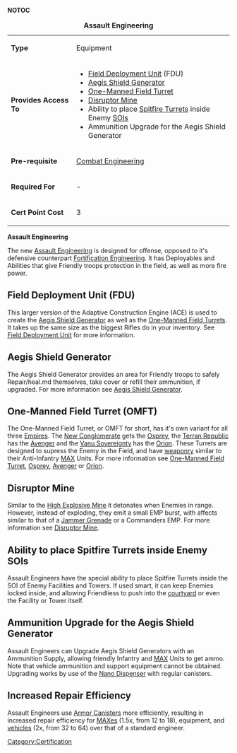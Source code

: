 **NOTOC**

<table>
<caption><strong>Assault Engineering</strong></caption>
<tbody>
<tr class="odd">
<td><p><strong>Type</strong></p></td>
<td><p>Equipment</p></td>
</tr>
<tr class="even">
<td><p><strong>Provides Access To</strong></p></td>
<td><ul>
<li><a href="Field_Deployment_Unit.md" title="wikilink">Field Deployment Unit</a> (FDU)</li>
<li><a href="Aegis_Shield_Generator.md" title="wikilink">Aegis Shield Generator</a></li>
<li><a href="One-Manned_Field_Turret.md" title="wikilink">One-Manned Field Turret</a></li>
<li><a href="Disruptor_Mine.md" title="wikilink">Disruptor Mine</a></li>
<li>Ability to place <a href="ACE#Spitfire_Turret" title="wikilink">Spitfire Turrets</a> inside Enemy <a href="SOI.md" title="wikilink">SOIs</a></li>
<li>Ammunition Upgrade for the Aegis Shield Generator</li>
</ul></td>
</tr>
<tr class="odd">
<td><p><strong>Pre-requisite</strong></p></td>
<td><p><a href="Combat_Engineering.md" title="wikilink">Combat Engineering</a></p></td>
</tr>
<tr class="even">
<td><p><strong>Required For</strong></p></td>
<td><p>-</p></td>
</tr>
<tr class="odd">
<td><p><strong>Cert Point Cost</strong></p></td>
<td><p>3</p></td>
</tr>
</tbody>
</table>

**Assault Engineering**

The new [Assault Engineering](Assault_Engineering.md "wikilink") is
designed for offense, opposed to it's defensive counterpart
[Fortification Engineering](Fortification_Engineering.md "wikilink"). It
has Deployables and Abilities that give Friendly troops protection in
the field, as well as more fire power.

## Field Deployment Unit (FDU)

This larger version of the Adaptive Construction Engine (ACE) is used to
create the [Aegis Shield Generator](Aegis_Shield_Generator.md "wikilink")
as well as the [One-Manned Field
Turrets](One-Manned_Field_Turret.md "wikilink"). It takes up the same size
as the biggest Rifles do in your inventory. See [Field Deployment
Unit](Field_Deployment_Unit.md "wikilink") for more information.

## Aegis Shield Generator

The Aegis Shield Generator provides an area for Friendly troops to
safely Repair/heal.md themselves, take cover or refill their ammunition, if
upgraded. For more information see [Aegis Shield
Generator](Aegis_Shield_Generator.md "wikilink").

## One-Manned Field Turret (OMFT)

The One-Manned Field Turret, or OMFT for short, has it's own variant for
all three [Empires](Empire.md "wikilink"). The [New
Conglomerate](New_Conglomerate.md "wikilink") gets the
[Osprey](Osprey.md "wikilink"), the [Terran
Republic](Terran_Republic.md "wikilink") has the
[Avenger](Avenger.md "wikilink") and the [Vanu
Sovereignty](Vanu_Sovereignty.md "wikilink") has the
[Orion](Orion.md "wikilink"). These Turrets are designed to supress the
Enemy in the Field, and have [weaponry](weapon.md "wikilink") similar to
their Anti-Infantry [MAX](MAX.md "wikilink") Units. For more information
see [One-Manned Field Turret](One-Manned_Field_Turret.md "wikilink"),
[Osprey](Osprey.md "wikilink"), [Avenger](Avenger.md "wikilink") or
[Orion](Orion.md "wikilink").

## Disruptor Mine

Similar to the [High Explosive Mine](ACE.md#High_Explosive_Mine "wikilink")
it detonates when Enemies in range. However, instead of exploding, they
emit a small EMP burst, with affects similar to that of a [Jammer
Grenade](Jammer_Grenade.md "wikilink") or a Commanders EMP. For more
information see [Disruptor Mine](Disruptor_Mine.md "wikilink").

## Ability to place Spitfire Turrets inside Enemy SOIs

Assault Engineers have the special ability to place Spitfire Turrets
inside the SOI of Enemy Facilities and Towers. If used smart, it can
keep Enemies locked inside, and allowing Friendliess to push into the
[courtyard](courtyard.md "wikilink") or even the Facility or Tower itself.

## Ammunition Upgrade for the Aegis Shield Generator

Assault Engineers can Upgrade Aegis Shield Generators with an Ammunition
Supply, allowing friendly Infantry and [MAX](MAX.md "wikilink") Units to
get ammo. Note that vehicle ammunition and support equipment cannot be
obtained. Upgrading works by use of the [Nano
Dispenser](Nano_Dispenser.md "wikilink") with regular canisters.

## Increased Repair Efficiency

Assault Engineers use [Armor Canisters](Armor_Canister.md "wikilink") more
efficiently, resulting in increased repair efficiency for
[MAXes](MAX.md "wikilink") (1.5x, from 12 to 18), equipment, and
[vehicles](vehicles.md "wikilink") (2x, from 32 to 64) over that of a
standard engineer.

[Category:Certification](Category:Certification.md "wikilink")
